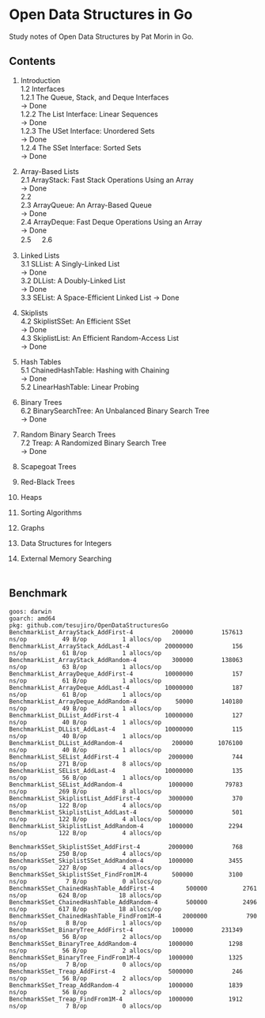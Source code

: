 # Open Data Structures in Go

 Study notes of Open Data Structures by Pat Morin in Go.

## Contents

1. Introduction  
 1.2 Interfaces  
  1.2.1 The Queue, Stack, and Deque Interfaces  
     -> Done  
  1.2.2 The List Interface: Linear Sequences  
     -> Done  
  1.2.3 The USet Interface: Unordered Sets  
     -> Done  
  1.2.4 The SSet Interface: Sorted Sets  
     -> Done  

2. Array-Based Lists  
 2.1 ArrayStack: Fast Stack Operations Using an Array  
  -> Done  
 2.2    
 2.3 ArrayQueue: An Array-Based Queue  
  -> Done  
 2.4 ArrayDeque: Fast Deque Operations Using an Array  
  -> Done  
 2.5  　
 2.6  　

3. Linked Lists  
 3.1 SLList: A Singly-Linked List  
  -> Done  
 3.2 DLList: A Doubly-Linked List  
  -> Done  
 3.3 SEList: A Space-Efficient Linked List
  -> Done  

4. Skiplists  
 4.2 SkiplistSSet: An Efficient SSet  
  -> Done  
 4.3 SkiplistList: An Efficient Random-Access List  
  -> Done  

5. Hash Tables  
 5.1 ChainedHashTable: Hashing with Chaining  
  -> Done  
 5.2 LinearHashTable: Linear Probing  

6. Binary Trees  
 6.2 BinarySearchTree: An Unbalanced Binary Search Tree  
  -> Done  

7. Random Binary Search Trees  
 7.2 Treap: A Randomized Binary Search Tree  
  -> Done  

8. Scapegoat Trees  
9. Red-Black Trees  
10. Heaps  
11. Sorting Algorithms  
12. Graphs  
13. Data Structures for Integers  
14. External Memory Searching  
　　　
## Benchmark

```
goos: darwin
goarch: amd64
pkg: github.com/tesujiro/OpenDataStructuresGo
BenchmarkList_ArrayStack_AddFirst-4       	  200000	    157613 ns/op	      49 B/op	       1 allocs/op
BenchmarkList_ArrayStack_AddLast-4        	20000000	       156 ns/op	      61 B/op	       1 allocs/op
BenchmarkList_ArrayStack_AddRandom-4      	  300000	    138063 ns/op	      63 B/op	       1 allocs/op
BenchmarkList_ArrayDeque_AddFirst-4       	10000000	       157 ns/op	      61 B/op	       1 allocs/op
BenchmarkList_ArrayDeque_AddLast-4        	10000000	       187 ns/op	      61 B/op	       1 allocs/op
BenchmarkList_ArrayDeque_AddRandom-4      	   50000	    140180 ns/op	      49 B/op	       1 allocs/op
BenchmarkList_DLList_AddFirst-4           	10000000	       127 ns/op	      40 B/op	       1 allocs/op
BenchmarkList_DLList_AddLast-4            	10000000	       115 ns/op	      40 B/op	       1 allocs/op
BenchmarkList_DLList_AddRandom-4          	  200000	   1076100 ns/op	      40 B/op	       1 allocs/op
BenchmarkList_SEList_AddFirst-4           	 2000000	       744 ns/op	     271 B/op	       8 allocs/op
BenchmarkList_SEList_AddLast-4            	10000000	       135 ns/op	      56 B/op	       1 allocs/op
BenchmarkList_SEList_AddRandom-4          	 1000000	     79783 ns/op	     269 B/op	       8 allocs/op
BenchmarkList_SkiplistList_AddFirst-4    	 3000000	       370 ns/op	     122 B/op	       4 allocs/op
BenchmarkList_SkiplistList_AddLast-4     	 5000000	       501 ns/op	     122 B/op	       4 allocs/op
BenchmarkList_SkiplistList_AddRandom-4   	 1000000	      2294 ns/op	     122 B/op	       4 allocs/op

BenchmarkSSet_SkiplistSSet_AddFirst-4     	 2000000	       768 ns/op	     250 B/op	       4 allocs/op
BenchmarkSSet_SkiplistSSet_AddRandom-4    	 1000000	      3455 ns/op	     227 B/op	       4 allocs/op
BenchmarkSSet_SkiplistSSet_FindFrom1M-4   	  500000	      3100 ns/op	       7 B/op	       0 allocs/op
BenchmarkSSet_ChainedHashTable_AddFirst-4     	  500000	      2761 ns/op	     624 B/op	      18 allocs/op
BenchmarkSSet_ChainedHashTable_AddRandom-4    	  500000	      2496 ns/op	     617 B/op	      18 allocs/op
BenchmarkSSet_ChainedHashTable_FindFrom1M-4   	 2000000	       790 ns/op	       8 B/op	       1 allocs/op
BenchmarkSSet_BinaryTree_AddFirst-4       	  100000	    231349 ns/op	      56 B/op	       2 allocs/op
BenchmarkSSet_BinaryTree_AddRandom-4      	 1000000	      1298 ns/op	      56 B/op	       2 allocs/op
BenchmarkSSet_BinaryTree_FindFrom1M-4     	 1000000	      1325 ns/op	       7 B/op	       0 allocs/op
BenchmarkSSet_Treap_AddFirst-4            	 5000000	       246 ns/op	      56 B/op	       2 allocs/op
BenchmarkSSet_Treap_AddRandom-4           	 1000000	      1839 ns/op	      56 B/op	       2 allocs/op
BenchmarkSSet_Treap_FindFrom1M-4          	 1000000	      1912 ns/op	       7 B/op	       0 allocs/op

```
